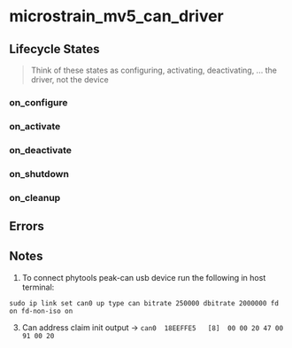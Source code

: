 # microstrain_mv5_can_driver

## Lifecycle States
> Think of these states as configuring, activating, deactivating, ... the driver, not the device
### on_configure

### on_activate

### on_deactivate

### on_shutdown

### on_cleanup

## Errors


## Notes
 1. To connect phytools peak-can usb device run the following in host terminal:

``sudo ip link set can0 up type can bitrate 250000 dbitrate 2000000 fd on fd-non-iso on ``

3. Can address claim init output -> ``can0  18EEFFE5   [8]  00 00 20 47 00 91 00 20`` 